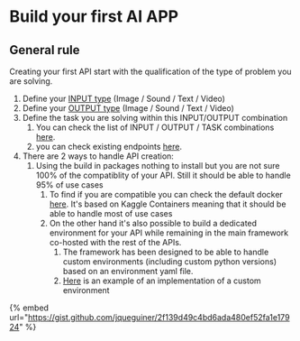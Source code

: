 # Build your first AI APP

## General rule

Creating your first API start with the qualification of the type of problem you are solving.

1. Define your [INPUT type](../master/architecture/input-type.md) (Image / Sound / Text / Video)
2. Define your [OUTPUT type](../master/architecture/output-type.md) (Image / Sound / Text / Video)
3. Define the task you are solving within this INPUT/OUTPUT combination
   1. You can check the list of INPUT / OUTPUT / TASK combinations [here](input-ouput-tasks.md).
   2. you can check existing endpoints [here](broken-reference/).
4. There are 2 ways to handle API creation:
   1. Using the build in packages nothing to install but you are not sure 100% of the compatiblity of your API. Still it should be able to handle 95% of use cases
      1. To find if you are compatible you can check the default docker [here](https://github.com/gladiaio/docker-base). It's based on Kaggle Containers meaning that it should be able to handle most of use cases
      2. On the other hand it's also possible to build a dedicated environment for your API while remaining in the main framework co-hosted with the rest of the APIs.
         1. The framework has been designed to be able to handle custom environments (including custom python versions) based on an environment yaml file.
         2. [Here](https://github.com/theunifai/unifai-apis-core/tree/main/src/apis/image/image/super-resolutions/idealo-psnr-small) is an example of an implementation of a custom environment

{% embed url="https://gist.github.com/jqueguiner/2f139d49c4bd6ada480ef52fa1e17924" %}
